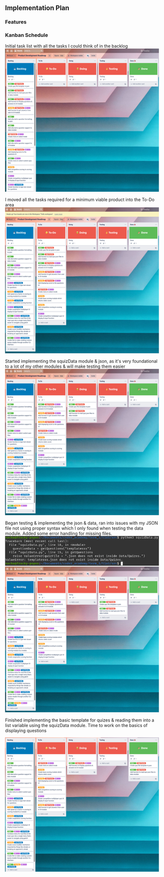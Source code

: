 ## Implementation Plan

### Features

### Kanban Schedule

Initial task list with all the tasks I could think of in the backlog
!["Kanban 1"](./img/Kanban(1).png)

I moved all the tasks required for a minimum viable product into the To-Do area
!["Kanban 2"](./img/Kanban(2).png)

Started implementing the squizData module & json, as it's very foundational to a lot of my other modules & will make testing them easier
!["Kanban 3"](./img/Kanban(3).png)

Began testing & implementing the json & data, ran into issues with my JSON file not using proper syntax which I only found when testing the data module. Added some error handling for missing files.
!["missing File Test"](/img/squizDataMissingFile.png)
!["Kanban 4"](./img/Kanban(4).png)

Finished implementing the basic template for quizes & reading them into a list variable using the squizData module. Time to work on the basics of displaying questions

!["Kanban 5"](./img/Kanban(5).png)